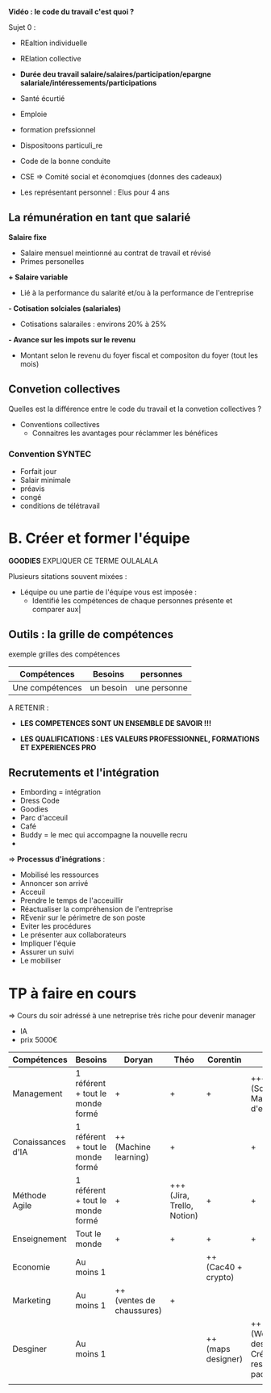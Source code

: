 
**Vidéo : le code du travail c'est quoi ?**

Sujet 0 :
- REaltion individuelle
- RElation collective
- **Durée deu travail salaire/salaires/participation/epargne salariale/intéressements/participations**
- Santé écurtié
- Emploie 
- formation prefssionnel
- Dispositoons particuli_re
- Code de la bonne conduite


- CSE => Comité social et économqiues (donnes des cadeaux)
- Les représentant personnel : Elus pour 4 ans 


## La rémunération en tant que salarié

**Salaire fixe**
- Salaire mensuel meintionné au contrat de travail et révisé
- Primes personelles

**+ Salaire variable**
- Lié à la performance du salarité et/ou à la performance de l'entreprise

**- Cotisation solciales (salariales)**
- Cotisations salarailes : environs 20% à 25%

**- Avance sur les impots sur le revenu**
- Montant selon le revenu du foyer fiscal et compositon du foyer (tout les mois)


## Convetion collectives

Quelles est la différence entre le code du travail et la convetion collectives ?
- Conventions collectives
	- Connaitres les avantages pour réclammer les bénéfices

### Convention SYNTEC
- Forfait jour
- Salair minimale
- préavis
- congé
- conditions de télétravail


# B. Créer et former l'équipe

**GOODIES** EXPLIQUER CE TERME OULALALA

Plusieurs sitations souvent mixées :
- Léquipe ou une partie de l'équipe vous est imposée :
	- Identifié les compétences de chaque personnes présente et comparer aux|

## Outils : la grille de compétences

exemple grilles des compétences

| Compétences     | Besoins   | personnes    |
| --------------- | --------- | ------------ |
| Une compétences | un besoin | une personne |

A RETENIR :

- **LES COMPETENCES SONT UN ENSEMBLE DE SAVOIR !!!**
  
- **LES QUALIFICATIONS : LES VALEURS PROFESSIONNEL, FORMATIONS ET EXPERIENCES PRO**


## Recrutements et l'intégration

- Embording = intégration
- Dress Code
- Goodies
- Parc d'acceuil
- Café
- Buddy = le mec qui accompagne la nouvelle recru
- 


=> **Processus d'inégrations** :

- Mobilisé les ressources
- Annoncer son arrivé
- Acceuil
- Prendre le temps de l'acceuillir
- Réactualiser la compréhension de l'entreprise
- REvenir sur le périmetre de son poste
- Eviter les procédures
- Le présenter aux collaborateurs
- Impliquer l'équie
- Assurer un suivi 
- Le mobiliser


# TP à faire en cours 

=> Cours du soir adréssé à une netreprise très riche pour devenir manager

- IA
- prix 5000€

| Compétences       | Besoins                          | Doryan                       | Théo                          | Corentin               | Arthur                                        |
| ----------------- | -------------------------------- | ---------------------------- | ----------------------------- | ---------------------- | --------------------------------------------- |
| Management        | 1 référent + tout le monde formé | +                            | +                             | +                      | +++<br>(Scrum Master, 5 ans d'expérience)     |
| Conaissances d'IA | 1 référent + tout le monde formé | ++<br>(Machine learning)     | +                             |                        | +                                             |
| Méthode Agile     | 1 référent + tout le monde formé | +                            | +++<br>(Jira, Trello, Notion) | +                      | +                                             |
| Enseignement      | Tout le monde                    | +                            | +                             | +                      | +                                             |
| Economie          | Au moins 1                       |                              |                               | ++<br>(Cac40 + crypto) |                                               |
| Marketing         | Au moins 1                       | ++<br>(ventes de chaussures) | +                             |                        |                                               |
| Desginer          | Au moins 1                       |                              |                               | ++<br>(maps designer)  | ++<br>(Web designer, Créateur ressource pack) |
|                   |                                  |                              |                               |                        |                                               |
